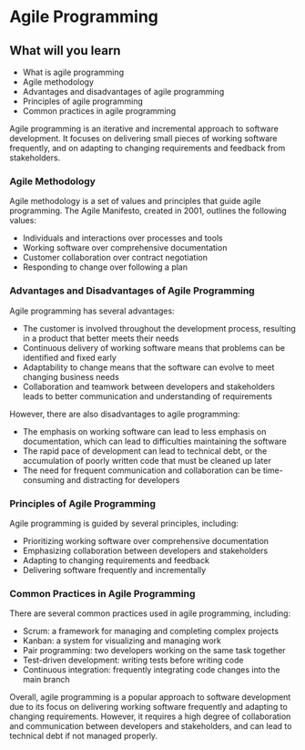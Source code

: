 # Agile Programming

## What will you learn

- What is agile programming
- Agile methodology
- Advantages and disadvantages of agile programming
- Principles of agile programming
- Common practices in agile programming

Agile programming is an iterative and incremental approach to software development. It focuses on delivering small pieces of working software frequently, and on adapting to changing requirements and feedback from stakeholders.

### Agile Methodology

Agile methodology is a set of values and principles that guide agile programming. The Agile Manifesto, created in 2001, outlines the following values:

- Individuals and interactions over processes and tools
- Working software over comprehensive documentation
- Customer collaboration over contract negotiation
- Responding to change over following a plan

### Advantages and Disadvantages of Agile Programming

Agile programming has several advantages:

- The customer is involved throughout the development process, resulting in a product that better meets their needs
- Continuous delivery of working software means that problems can be identified and fixed early
- Adaptability to change means that the software can evolve to meet changing business needs
- Collaboration and teamwork between developers and stakeholders leads to better communication and understanding of requirements

However, there are also disadvantages to agile programming:

- The emphasis on working software can lead to less emphasis on documentation, which can lead to difficulties maintaining the software
- The rapid pace of development can lead to technical debt, or the accumulation of poorly written code that must be cleaned up later
- The need for frequent communication and collaboration can be time-consuming and distracting for developers

### Principles of Agile Programming

Agile programming is guided by several principles, including:

- Prioritizing working software over comprehensive documentation
- Emphasizing collaboration between developers and stakeholders
- Adapting to changing requirements and feedback
- Delivering software frequently and incrementally

### Common Practices in Agile Programming

There are several common practices used in agile programming, including:

- Scrum: a framework for managing and completing complex projects
- Kanban: a system for visualizing and managing work
- Pair programming: two developers working on the same task together
- Test-driven development: writing tests before writing code
- Continuous integration: frequently integrating code changes into the main branch

Overall, agile programming is a popular approach to software development due to its focus on delivering working software frequently and adapting to changing requirements. However, it requires a high degree of collaboration and communication between developers and stakeholders, and can lead to technical debt if not managed properly.